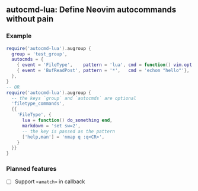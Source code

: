 ## autocmd-lua: Define Neovim autocommands without pain

### Example

```lua
require('autocmd-lua').augroup {
  group = 'test_group',
  autocmds = {
    { event = 'FileType',    pattern = 'lua', cmd = function() vim.opt.sw = 2 end },
    { event = 'BufReadPost', pattern = '*',   cmd = 'echom "hello"'},
  },
}
-- OR
require('autocmd-lua').augroup {
  -- the keys `group` and `autocmds` are optional
  'filetype_commands',
  {{
    'FileType', {
      lua = function() do_something end,
      markdown = 'set sw=2',
      -- the key is passed as the pattern
      ['help,man'] = 'nmap q :q<CR>',
    }
  }}
}
```

### Planned features

- [ ] Support `<amatch>` in callback
